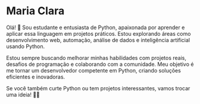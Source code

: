 # Maria Clara

Olá! 👋 Sou estudante e entusiasta de Python, apaixonada por aprender e aplicar essa linguagem em projetos práticos. Estou explorando áreas como desenvolvimento web, automação, análise de dados e inteligência artificial usando Python.

Estou sempre buscando melhorar minhas habilidades com projetos reais, desafios de programação e colaborando com a comunidade. Meu objetivo é me tornar um desenvolvedor competente em Python, criando soluções eficientes e inovadoras.

Se você também curte Python ou tem projetos interessantes, vamos trocar uma ideia! 🐍🚀
